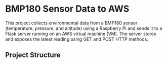 # BMP180 Sensor Data to AWS

This project collects environmental data from a BMP180 sensor (temperature, pressure, and altitude) using a Raspberry Pi and sends it to a Flask server running on an AWS virtual machine (VM). The server stores and exposes the latest reading using GET and POST HTTP methods.

## Project Structure
